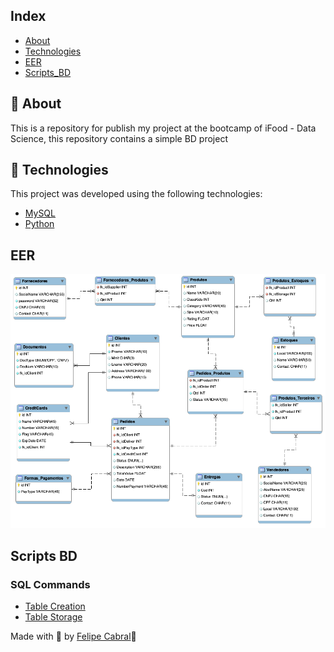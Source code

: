 ## Index
* [About](#ancora1)
* [Technologies](#ancora2)
* [EER](#ancora3)
* [Scripts_BD](#ancora4)

## 💭 About
<a id="#ancora1"></a>
This is a repository for publish my project at the bootcamp of iFood - Data Science, this repository contains a simple BD project

## 🧪 Technologies
<a id="#ancora2"></a>
This project was developed using the following technologies:

- [MySQL](https://www.mysql.com/)
- [Python](https://www.python.org/)

## EER
<a id="#ancora3"></a>
![img](assets/Ecommerce_EER.png)

## Scripts BD
<a id="#ancora4"></a>

### SQL Commands

- [Table Creation](assets/criandoTabelaSQL.sql)
- [Table Storage](assets/povoandoTabelas.sql)




Made with 💜 by [Felipe Cabral](https://github.com/FCabral07)👋